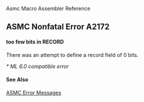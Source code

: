 Asmc Macro Assembler Reference

## ASMC Nonfatal Error A2172

#### too few bits in RECORD

There was an attempt to define a record field of 0 bits.

_* ML 6.0 compatible error_

#### See Also

[ASMC Error Messages](readme.md)